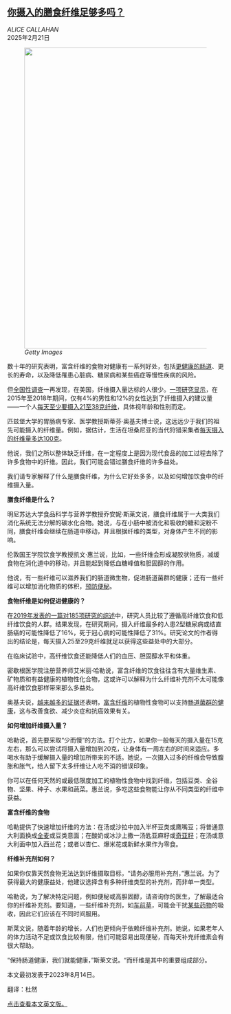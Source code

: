 <!--1740125221000-->
[你摄入的膳食纤维足够多吗？](https://cn.nytimes.com/health/20250221/fiber-diet/)
------

<address>ALICE CALLAHAN</address><time pudate="2025-02-21 03:45:10" datetime="2025-02-21 03:45:10">2025年2月21日</time><figure><img src="https://images.weserv.nl/?url=static01.nyt.com/images/2023/08/22/well/0WELL-FIBER/0WELL-FIBER-master1050.jpg" width="1050" height="700"><figcaption> <cite>Getty Images</cite></figcaption></figure><section><p>数十年的研究表明，富含纤维的食物对健康有一系列好处，包括<a href="https://www.nytimes.com/interactive/2023/02/22/well/eat/gut-microbiome-health.html" title="Link: https://www.nytimes.com/interactive/2023/02/22/well/eat/gut-microbiome-health.html">更健康的肠道</a>、更长的寿命，以及降低罹患心脏病、糖尿病和某些癌症等慢性疾病的风险。</p><p>但<a rel="noopener noreferrer" target="_blank" href="https://www.ars.usda.gov/northeast-area/beltsville-md-bhnrc/beltsville-human-nutrition-research-center/food-surveys-research-group/docs/wweia-usual-intake-data-tables/">全国性调查</a>一再发现，在美国，纤维摄入量达标的人很少。<a rel="noopener noreferrer" target="_blank" href="https://www.ars.usda.gov/ARSUserFiles/80400530/pdf/usual/Usual_Intake_gender_WWEIA_2015_2018.pdf">一项研究显示</a>，在2015年至2018年期间，仅有4%的男性和12%的女性达到了纤维摄入的建议量——一个人<a rel="noopener noreferrer" target="_blank" href="https://www.ncbi.nlm.nih.gov/pmc/articles/PMC6124841/">每天至少要摄入21至38克纤维</a>，具体视年龄和性别而定。</p><p>匹兹堡大学的胃肠病专家、医学教授斯蒂芬·奥基夫博士说，这远远少于我们的祖先可能摄入的纤维量。例如，据估计，生活在坦桑尼亚的当代狩猎采集者<a rel="noopener noreferrer" target="_blank" href="https://www.annualreviews.org/doi/full/10.1146/annurev-nutr-111120-105520">每天摄入的纤维量多达100克</a>。</p><p>他说，我们之所以整体缺乏纤维，在一定程度上是因为现代食品的加工过程去除了许多食物中的纤维。因此，我们可能会错过膳食纤维的许多益处。</p><p>我们请专家解释了什么是膳食纤维，为什么它好处多多，以及如何增加饮食中的纤维摄入量。</p><p><b>膳食纤维是什么？</b><b></b></p><p>明尼苏达大学食品科学与营养学教授乔安妮·斯莱文说，膳食纤维属于一大类我们消化系统无法分解的碳水化合物。她说，与在小肠中被消化和吸收的糖和淀粉不同，膳食纤维会继续在肠道中移动，并且根据纤维的类型，对身体产生不同的影响。</p><p>伦敦国王学院饮食学教授凯文·惠兰说，比如，一些纤维会形成凝胶状物质，减缓食物在消化道中的移动，并且能起到降低血糖峰值和胆固醇的作用。</p><p>他说，有一些纤维可以滋养我们的肠道微生物，促进肠道菌群的健康；还有一些纤维可以增加消化物质的体积，<a href="https://www.nytimes.com/2023/05/23/well/eat/constipation-treatment-laxatives.html">预防便秘</a>。</p><p><b>食物纤维是如何促进健康的？</b><b></b></p><p>在<a rel="noopener noreferrer" target="_blank" href="https://www.thelancet.com/journals/lancet/article/PIIS0140-6736(18)31809-9/fulltext">2019年发表的一篇对185项研究的综述</a>中，研究人员比较了遵循高纤维饮食和低纤维饮食的人群。结果发现，在研究期间，摄入纤维最多的人患2型糖尿病或结直肠癌的可能性降低了16%，死于冠心病的可能性降低了31%。研究论文的作者得出的结论是，每天摄入25至29克纤维就足以获得这些益处中的大部分。</p><p>在临床试验中，高纤维饮食还能降低人们的血压、胆固醇水平和体重。</p><p>密歇根医学院注册营养师艾米丽·哈勒说，富含纤维的饮食往往含有大量维生素、矿物质和有益健康的植物性化合物，这或许可以解释为什么纤维补充剂不太可能像高纤维饮食那样带来那么多益处。</p><p>奥基夫说，<a rel="noopener noreferrer" target="_blank" href="https://www.ncbi.nlm.nih.gov/pmc/articles/PMC7117800/">越来越多的证据</a>还表明，<a rel="noopener noreferrer" target="_blank" href="https://www.nature.com/articles/s41467-023-38778-x">富含纤维</a>的植物性食物可以支持<a rel="noopener noreferrer" target="_blank" href="https://gut.bmj.com/content/71/5/1020.long">肠道菌群的健康</a>，这与改善食欲、减少炎症和抗癌效果有关。</p><p><b>如何增加纤维摄入量？</b><b></b></p><p>哈勒说，首先要采取“少而慢”的方法。打个比方，如果你一般每天的摄入量在15克左右，那么可以尝试将摄入量增加到20克，让身体有一周左右的时间来适应。多喝水有助于缓解摄入量的增加所带来的不适。她说，一次摄入过多的纤维会导致腹胀和胀气，给人留下太多纤维让人吃不消的错误印象。</p><p>你可以在任何天然的或最低限度加工的植物性食物中找到纤维，包括豆类、全谷物、坚果、种子、水果和蔬菜。惠兰说，多吃这些食物能让你从不同类型的纤维中获益。</p><p><b>富含纤维的食物</b><b></b></p><p>哈勒提供了快速增加纤维的方法：在汤或沙拉中加入半杯豆类或鹰嘴豆；将普通意大利面换成<a href="https://www.nytimes.com/2022/12/03/well/eat/whole-grains.html">全麦</a>或豆类意面；在酸奶或冰沙上撒一汤匙亚麻籽或<a href="https://www.nytimes.com/2022/08/26/well/eat/chia-seeds-benefits.html">奇亚籽</a>；在汤或意大利面中加入西兰花；或者以杏仁、爆米花或新鲜水果作为零食。</p><p><b>纤维补充剂如何？</b></p><p>如果你仅靠天然食物无法达到纤维摄取目标，“请务必服用补充剂，”惠兰说。为了获得最大的健康益处，他建议选择含有多种纤维类型的补充剂，而非单一类型。</p><p>哈勒说，为了解决特定问题，例如便秘或高胆固醇，请咨询你的医生，了解最适合你的纤维补充剂。要知道，一些纤维补充剂，如<a rel="noopener noreferrer" target="_blank" href="https://medlineplus.gov/druginfo/meds/a601104.html">车前草</a>，可能会干扰<a rel="noopener noreferrer" target="_blank" href="https://www.mountsinai.org/health-library/supplement/fiber">某些药物</a>的吸收，因此它们应该在不同时间服用。</p><p>斯莱文说，随着年龄的增长，人们也更倾向于依赖纤维补充剂。她说，如果老年人的体力活动不足或饮食比较有限，他们可能容易出现便秘，而每天补充纤维素会有很大帮助。</p><p>“保持肠道健康，我们就能健康，”斯莱文说。“而纤维是其中的重要组成部分。</p></section><footer><p>本文最初发表于2023年8月14日。</p><p>翻译：杜然</p><p><a rel="nofollow" target="_blank" href="https://www.nytimes.com/2023/08/14/well/eat/fiber-diet.html">点击查看本文英文版。</a></p></footer>
